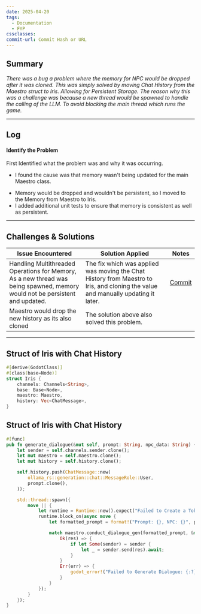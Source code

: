 ```yaml
---
date: 2025-04-20
tags:
  - Documentation
  - FYP
cssclasses: 
commit-url: Commit Hash or URL
---
```

## Summary  
*There was  a bug a problem where the memory for NPC would be dropped after it was cloned.
This was simply solved by moving Chat History from the Maestro struct to Iris. Allowing for Persistent Storage.
The reason why this was a challenge was because a new thread would be spawned to handle the calling of the LLM. 
To avoid blocking the main thread which runs the game.*

---
## Log
#### Identify the Problem
First Identified what the problem was and why it was occurring.
* I found the cause was that memory wasn't being updated for the main Maestro class.
- Memory would be dropped and wouldn't be persistent, so I moved to the Memory from Maestro to Iris.
- I added additional unit tests to ensure that memory is consistent as well as persistent.

---

## Challenges & Solutions  
| Issue Encountered                                                                                                               | Solution Applied                                                                                                                  | Notes                                                                                          |
| ------------------------------------------------------------------------------------------------------------------------------- | --------------------------------------------------------------------------------------------------------------------------------- | ---------------------------------------------------------------------------------------------- |
| Handling Multithreaded Operations for Memory,<br>As a new thread was being spawned, memory would not be persistent and updated. | The fix which was applied was moving the Chat History from Maestro to Iris, and cloning the value and manually updating it later. | [Commit](https://github.com/crimson-rain/iris/commit/a0ccc2f6b773b75c7d757c2bcbd79f5abfb08058) |
| Maestro would drop the new history as its also cloned                                                                           | The solution above also solved this problem.                                                                                      |                                                                                                |


---

## Struct of Iris with Chat History 

```rust
#[derive(GodotClass)]
#[class(base=Node)]
struct Iris {
    channels: Channels<String>,
    base: Base<Node>,
    maestro: Maestro,
    history: Vec<ChatMessage>,
}
```

## Struct of Iris with Chat History 

```rust
#[func]
pub fn generate_dialogue(&mut self, prompt: String, npc_data: String) {
	let sender = self.channels.sender.clone();
	let mut maestro = self.maestro.clone();
	let mut history = self.history.clone();

	self.history.push(ChatMessage::new(
		ollama_rs::generation::chat::MessageRole::User,
		prompt.clone(),
	));

	std::thread::spawn({
		move || {
			let runtime = Runtime::new().expect("Failed to Create a Tokio Runtime");
			runtime.block_on(async move {
				let formatted_prompt = format!("Prompt: {}, NPC: {}", prompt, npc_data);

				match maestro.conduct_dialogue_gen(formatted_prompt, &mut history).await {
					Ok(res) => {
						if let Some(sender) = sender {
							let _ = sender.send(res).await;
						}
					}
					Err(err) => {
						godot_error!("Failed to Generate Dialogue: {:?}", err);
					}
				}
			});
		}
	});
}
```
